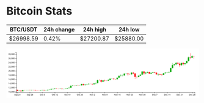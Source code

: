 # Bitcoin Stats

BTC/USDT|24h change|24h high|24h low|
|---|---|---|---|
|$26998.59|0.42%|$27200.87|$25880.00|

<img src="./chart.svg">
